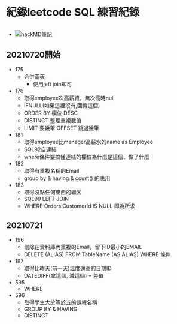 # 紀錄leetcode SQL 練習紀錄
##
* ![hackMD筆記](https://hackmd.io/@kawagami/B1x1IjF3O)
## 20210720開始
* 175
    * 合併兩表
        * 使用jeft join即可
* 176
    * 取得employee次高薪資，無次高時null
    * IFNULL(如果這裡沒有,回傳這個)
    * ORDER BY 欄位 DESC
    * DISTINCT 整理重複數值
    * LIMIT 要幾筆 OFFSET 跳過幾筆
* 181
    * 取得employee比manager高薪水的name as Employee
    * SQL92自連結
    * where條件要搞懂連結的欄位為什麼是這個、做了什麼
* 182
    * 取得有重複名稱的Email
    * group by & having & count() 的應用
* 183 
    * 取得沒點任何東西的顧客
    * SQL99 LEFT JOIN 
    * WHERE Orders.CustomerId IS NULL 即為所求
## 20210721
* 196
    * 刪除在資料庫內重複的Email，留下ID最小的EMAIL
    * DELETE (ALIAS) FROM TableName (AS ALIAS) WHERE 條件
* 197
    * 取得比昨天(前一天)溫度還高的日期ID
    * DATEDIFF(拿這個, 減這個) = 差值
* 595
    * WHERE
* 596
    * 取得學生大於等於五的課程名稱
    * GROUP BY & HAVING
    * DISTINCT

